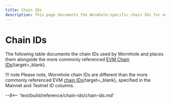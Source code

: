 ```yaml
---
title: Chain IDs
description: This page documents the Wormhole-specific chain IDs for each chain and contrasts them to the more commonly referenced EVM chain IDs originating in EIP-155.
---
```


# Chain IDs

The following table documents the chain IDs used by Wormhole and places them alongside the more commonly referenced [EVM Chain IDs](https://chainlist.org/){target=\_blank}.

!!! note
Please note, Wormhole chain IDs are different than the more commonly referenced EVM [chain IDs](https://eips.ethereum.org/EIPS/eip-155){target=\_blank}, specified in the Mainnet and Testnet ID columns.

--8<-- 'text/build/reference/chain-ids/chain-ids.md'
